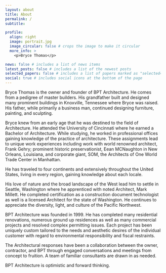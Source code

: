 ```yaml
---
layout: about
title: About
permalink: /
subtitle:

profile:
  align: right
  image: portrait.jpg
  image_circular: false # crops the image to make it circular
  more_info: >
    <p>Bryce Thomas</p>

news: false # includes a list of news items
latest_posts: false # includes a list of the newest posts
selected_papers: false # includes a list of papers marked as "selected={true}"
social: true # includes social icons at the bottom of the page
---
```


Bryce Thomas is the owner and founder of BPT Architecture. He comes from a pedigree of master builders. His grandfather built and designed many prominent buildings in Knoxville, Tennessee where Bryce was raised. His father, while primarily a
business man, continued designing furniture, painting, and sculpting.

Bryce knew from an early age that he was destined to the field of Architecture. He attended the University of Cincinnati where he earned a Bachelor of Architecture. While studying, he worked in professional offices gaining knowledge of the practice of architecture. These assignments lead to unique work experiences including work with world renowned architect, Frank Gehry; prominent historic preservationist, Eean MCNaughton in New Orleans, Louisiana, and corporate giant, SOM, the Architects of One World Trade Center in Manhattan.

He has traveled to four continents and extensively throughout the United States, living in every region, gaining knowledge about each locale.

His love of nature and the broad landscape of the West lead him to settle in Seattle, Washington where he apprenticed with noted Architect, Mark Millett. He completed certification as a construction document technologist as well is a licensed Architect for the state of Washington. He continues to appreciate the diversity, light, and culture of the Pacific Northwest.

BPT Architecture was founded in 1999. He has completed many residential renovations, numerous ground up residences as well as many commercial projects and resolved complex permitting issues. Each project has been uniquely custom tailored to the needs and aesthetic desires of the individual customer with regard to environmental responsibility and fiscal restraints.

The Architectural responses have been a collaboration between the owner, contractor, and BPT through engaged conversations and meetings from concept to fruition. A team of familiar consultants are drawn in as needed.

BPT Architecture is optimistic and forward thinking.
